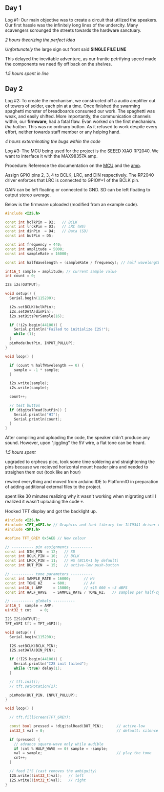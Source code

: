 ## Day 1
Log #1: Our main objective was to create a circuit that utilized the speakers. Our first hassle was the infinitely long lines of the undercity. Many scavengers scrounged the streets towards the hardware sanctuary.

*2 hours theorizing the perfect idea*

*Unfortunately* the large sign out front said **SINGLE FILE LINE**

This delayed the inevitable adventure, as our frantic petrifying speed made the components we need fly off back on the shelves. 

*1.5 hours spent in line*

## Day 2

Log #2: To create the mechanism, we constructed off a audio amplifier out of towers of solder, each pin at a time. Once finished the swarming spaghetti monster of breadboards consumed our work. The spaghetti was weak, and easily shifted. More importantly, the communication channels within, our **firmware**, had a fatal flaw. Evan worked on the first mechanism. *the button*. This was no ordinary button. As it refused to work despite every effort, neither towards staff member or any helping hand.

*4 hours exterminating the bugs within the code*

Log #3: The MCU being used for the project is the SEEED XIAO RP2040. We want to interface it with the MAX98357A amp.

Procedure: 
Reference the documentation on the [MCU](https://wiki.seeedstudio.com/XIAO-RP2040/) and the [amp](https://learn.adafruit.com/adafruit-max98357-i2s-class-d-mono-amp/pinouts).

Assign GPIO pins 2, 3, 4 to BCLK, LRC, and DIN respectively. The RP2040 driver enforces that LRC is connected to GPIO#+1 of the BCLK pin. 

GAIN can be left floating or connected to GND. SD can be left floating to output stereo average. 

Below is the firmware uploaded (modified from an example code).


```cpp
#include <I2S.h>

const int bclkPin = D2;   // BCLK
const int lrckPin = D3;   // LRC (WS)
const int dinPin  = D4;   // Data (SD)
const int butPin = D5;

const int frequency = 440; 
const int amplitude = 5000; 
const int sampleRate = 16000;

const int halfWavelength = (sampleRate / frequency); // half wavelength of square wave

int16_t sample = amplitude; // current sample value
int count = 0;

I2S i2s(OUTPUT);

void setup() {
  Serial.begin(115200);

  i2s.setBCLK(bclkPin);
  i2s.setDATA(dinPin);
  i2s.setBitsPerSample(16);

  if (!i2s.begin(44100)) {
    Serial.println("Failed to initialize I2S!");
    while (1);
  }
  pinMode(butPin, INPUT_PULLUP);
}

void loop() {

  if (count % halfWavelength == 0) {
    sample = -1 * sample;
  }

  i2s.write(sample);
  i2s.write(sample);

  count++;

  // test button
  if (digitalRead(butPin)) {
    Serial.println("HI");
    Serial.println(count);
  }
}
```
After compiling and uploading the code, the speaker didn't produce any sound. However, upon "jiggling" the 5V wire, a flat tone can be heard. 

*1.5 hours spent*

upgraded to orpheus pico, took some time soldering and straightening the pins because we recieved horizontal mount header pins and needed to straighen them out (took like an hour)

rewired everything and moved from arduino IDE to PlatformIO in preparation of adding additional external files to the project.

spent like 30 minutes realizing why it wasn't working when migrating until I realized it wasn't uploading the code 💀.

Hooked TFT display and got the backlight up. 

```cpp
#include <I2S.h>
#include <TFT_eSPI.h> // Graphics and font library for ILI9341 driver chip
#include <SPI.h>

#define TFT_GREY 0x5AEB // New colour

// ---------- pin assignments ----------
const int DIN_PIN  = 12;   // SD
const int BCLK_PIN = 10;   // BCLK
const int LRCK_PIN = 11;   // WS (BCLK+1 by default)
const int BUT_PIN  = 15;   // active‑low push‑button

// ---------- tone parameters ----------
const int SAMPLE_RATE = 16000;      // Hz
const int TONE_HZ     = 600;        // A4
const int16_t AMP     = 15000;      // ±15 000 ≈ –3 dBFS
const int HALF_WAVE   = SAMPLE_RATE / TONE_HZ;   // samples per half‑cycle

// ---------- globals ----------
int16_t  sample = AMP;
uint32_t cnt    = 0;

I2S I2S(OUTPUT);
TFT_eSPI tft = TFT_eSPI();

void setup() {
  Serial.begin(115200);

  I2S.setBCLK(BCLK_PIN);
  I2S.setDATA(DIN_PIN);

  if (!I2S.begin(44100)) {
    Serial.println("I2S init failed");
    while (true) delay(1);
  }

  // tft.init();
  // tft.setRotation(2);

  pinMode(BUT_PIN, INPUT_PULLUP);
}

void loop() {

  // tft.fillScreen(TFT_GREY);

  const bool pressed = !digitalRead(BUT_PIN);      // active‑low
  int32_t val = 0;                                 // default: silence

  if (pressed) {
    // advance square‑wave only while audible
    if (cnt % HALF_WAVE == 0) sample = -sample;
    val = sample;                                  // play the tone
    cnt++;
  }

  // feed I²S (cast removes the ambiguity)
  I2S.write((int32_t)val);   // left
  I2S.write((int32_t)val);   // right
}
```
